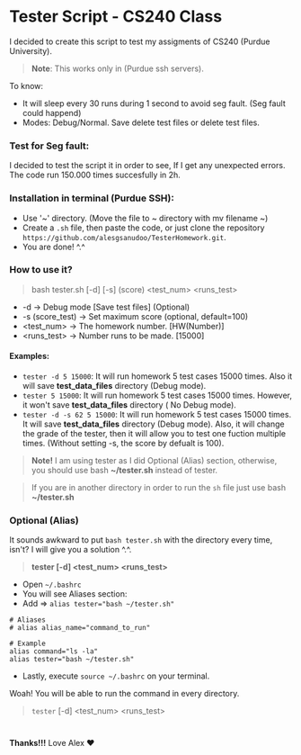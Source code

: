 # Tester Script - CS240 Class
I decided to create this script to test my assigments of CS240 (Purdue University).
> **Note**: This works only in (Purdue ssh servers).

To know:
- It will sleep every 30 runs during 1 second to avoid seg fault. (Seg fault could happend)
- Modes: Debug/Normal. Save delete test files or delete test files.


### Test for Seg fault:
I decided to test the script it in order to see, If I get any unexpected errors. The code run 150.000 times succesfully in 2h.

### Installation in terminal (Purdue SSH):
- Use '~' directory. (Move the file to ~ directory with mv filename ~)
- Create a `.sh` file, then paste the code, or just clone the repository ``https://github.com/alesgsanudoo/TesterHomework.git``.
- You are done! ^.^

### How to use it?
> bash tester.sh [-d] [-s] (score) <test_num> <runs_test>
- -d -> Debug mode [Save test files] (Optional)
- -s (score_test) -> Set maximum score (optional, default=100)
- <test_num> -> The homework number. [HW(Number)]
- <runs_test> -> Number runs to be made. [15000]

#### Examples:
- `tester -d 5 15000`: It will run homework 5 test cases 15000 times. Also it will save **test_data_files** directory (Debug mode).
- `tester 5 15000`: It will run homework 5 test cases 15000 times. However, it won't save **test_data_files** directory ( No Debug mode).
- `tester -d -s 62 5 15000`: It will run homework 5 test cases 15000 times. It will save **test_data_files** directory (Debug mode). Also, it will change the grade of the tester, then it will allow you to test one fuction multiple times. (Without setting -s, the score by defualt is 100).

> **Note!** I am using tester as I did Optional (Alias) section, otherwise, you should use bash **~/tester.sh** instead of tester.

> If you are in another directory in order to run the `sh` file just use bash **~/tester.sh** 

### Optional (Alias)
It sounds awkward to put `bash tester.sh` with the directory every time, isn't? I will give you a solution ^.^. 
> **tester [-d] <test_num> <runs_test>**
- Open  `~/.bashrc`
- You will see Aliases section: 
- Add => `alias tester="bash ~/tester.sh"`

```
# Aliases
# alias alias_name="command_to_run"

# Example
alias command="ls -la"
alias tester="bash ~/tester.sh"
```

- Lastly, execute `source ~/.bashrc` on your terminal.

Woah! You will be able to run the command in every directory.
> `tester` [-d] <test_num> <runs_test>

#
**Thanks!!!** Love Alex ♥ 



